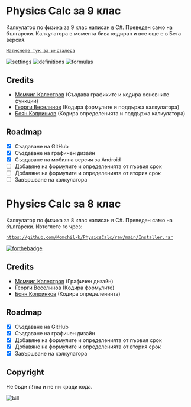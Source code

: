 # Physics Calc за 9 клас

Калкулатор по физика за 9 клас написан в C#. Преведен само на български. Калкулатора в момента бива кодиран и все още е в Бета версия.

[`Натиснете тук за инсталера`](https://github.com/Momchil-k/PhysicsCalc/raw/main/PC9_Installer.rar)

![settings](https://github.com/Momchil-k/PhysicsCalc/blob/gh-pages/settings.png?raw=true "settings")
![definitions](https://github.com/Momchil-k/PhysicsCalc/blob/gh-pages/definitions.png?raw=true "definitions")
![formulas](https://github.com/Momchil-k/PhysicsCalc/blob/gh-pages/formulas.png?raw=true "formulas")

## Credits
- [Момчил Калестров](https://github.com/Momchil-k) (Създава графиките и кодира основните функции)
- [Георги Веселинов](https://www.instagram.com/_georgi_07/) (Кодира формулите и поддържа калкулатора)
- [Боян Копринков](https://github.com/BoyanK1) (Кодира определенията и поддържа калкулатора)

## Roadmap
- [x]  Създаване на GitHub
- [x]  Създаване на графичен дизайн
- [x]  Създаване на мобилна версия за Android
- [ ]  Добавяне на формулите и определенията от първия срок
- [ ]  Добавяне на формулите и определенията от втория срок
- [ ]  Завършване на калкулатора

# Physics Calc за 8 клас

Калкулатор по физика за 8 клас написан в C#. Преведен само на български. Изтеглете го чрез:

[`https://github.com/Momchil-k/PhysicsCalc/raw/main/Installer.rar`](https://github.com/Momchil-k/PhysicsCalc/raw/main/Installer.rar)

[![forthebadge](https://forthebadge.com/images/badges/made-with-c-sharp.svg)](https://forthebadge.com)

## Credits
- [Момчил Калестров](https://github.com/Momchil-k) (Графичен дизайн)
- [Георги Веселинов](https://www.instagram.com/_georgi_07/) (Кодира формулите)
- [Боян Копринков](https://github.com/BoyanK1) (Кодира определенията)

## Roadmap
- [x]  Създаване на GitHub
- [x]  Създаване на графичен дизайн
- [x]  Добавяне на формулите и определенията от първия срок
- [x]  Добавяне на формулите и определенията от втория срок
- [x]  Завършване на калкулатора

## Copyright
Не бъди п!тка и не ни кради кода.

![bill](https://github.com/Momchil-k/PhysicsCalc/blob/gh-pages/billFromEstonia.png?raw=true "bill")
